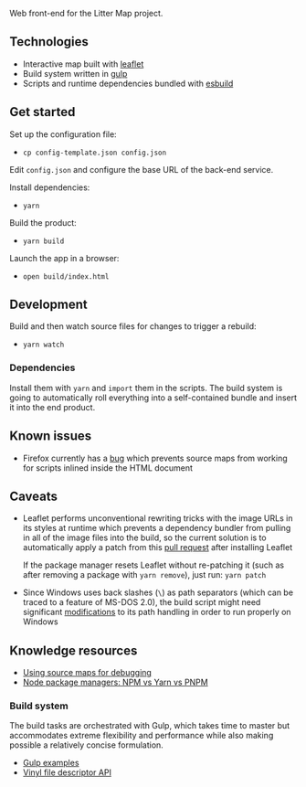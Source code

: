Web front-end for the Litter Map project.

## Technologies

- Interactive map built with [leaflet](https://leafletjs.com/)
- Build system written in [gulp](https://github.com/gulpjs/gulp)
- Scripts and runtime dependencies bundled with [esbuild](https://esbuild.github.io/)

## Get started

Set up the configuration file:

- `cp config-template.json config.json`

Edit `config.json` and configure the base URL of the back-end service.

Install dependencies:

- `yarn`

Build the product:

- `yarn build`

Launch the app in a browser:

- `open build/index.html`

## Development

Build and then watch source files for changes to trigger a rebuild:

- `yarn watch`

### Dependencies

Install them with `yarn` and `import` them in the scripts. The build system is going to automatically roll everything into a self-contained bundle and insert it into the end product.

## Known issues

- Firefox currently has a [bug](https://bugzilla.mozilla.org/show_bug.cgi?id=1400856) which prevents source maps from working for scripts inlined inside the HTML document

## Caveats

- Leaflet performs unconventional rewriting tricks with the image URLs in its styles at runtime which prevents a dependency bundler from pulling in all of the image files into the build, so the current solution is to automatically apply a patch from this [pull request](https://github.com/Leaflet/Leaflet/pull/6951) after installing Leaflet

  If the package manager resets Leaflet without re-patching it (such as after removing a package with `yarn remove`), just run: `yarn patch`

- Since Windows uses back slashes (`\`) as path separators (which can be traced to a feature of MS-DOS 2.0), the build script might need significant [modifications](https://shapeshed.com/writing-cross-platform-node/#use-pathresolve-to-traverse-the-filesystem) to its path handling in order to run properly on Windows

## Knowledge resources

- [Using source maps for debugging](https://developer.mozilla.org/docs/Tools/Debugger/How_to/Use_a_source_map)
- [Node package managers: NPM vs Yarn vs PNPM](https://javascript.plainenglish.io/npm-yarn-pnpm-which-node-js-package-manager-should-you-use-a2a1378694f7)

### Build system

The build tasks are orchestrated with Gulp, which takes time to master but accommodates extreme flexibility and performance while also making possible a relatively concise formulation.

- [Gulp examples](https://github.com/gulpjs/gulp/tree/master/docs/recipes)
- [Vinyl file descriptor API](https://github.com/gulpjs/vinyl#api)